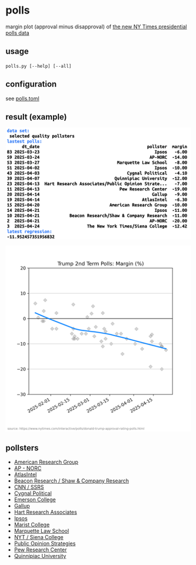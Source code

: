 # polls

margin plot (approval minus disapproval) of [the new NY Times presidential polls data](https://www.nytimes.com/interactive/polls/donald-trump-approval-rating-polls.html)

## usage

`polls.py [--help] [--all]`

## configuration

see [polls.toml](https://github.com/haalven/polls/blob/main/polls.toml)

## result (example)

![example](result.png)

![example](result2.png)

## pollsters

* [American Research Group](https://americanresearchgroup.com/)
* [AP - NORC](https://apnorc.org/)
* [AtlasIntel](https://www.atlasintel.org/)
* [Beacon Research / Shaw & Company Research](https://beaconresearch.com/)
* [CNN / SSRS](https://ssrs.com/)
* [Cygnal Political](https://www.cygn.al/)
* [Emerson College](https://emersoncollegepolling.com/)
* [Gallup](https://www.gallup.com/)
* [Hart Research Associates](https://hartresearch.com/)
* [Ipsos](https://www.ipsos.com/)
* [Marist College](https://maristpoll.marist.edu/)
* [Marquette Law School](https://law.marquette.edu/)
* [NYT / Siena College](https://scri.siena.edu)
* [Public Opinion Strategies](https://pos.org/)
* [Pew Research Center](https://www.pewresearch.org/)
* [Quinnipiac University](https://poll.qu.edu/)
